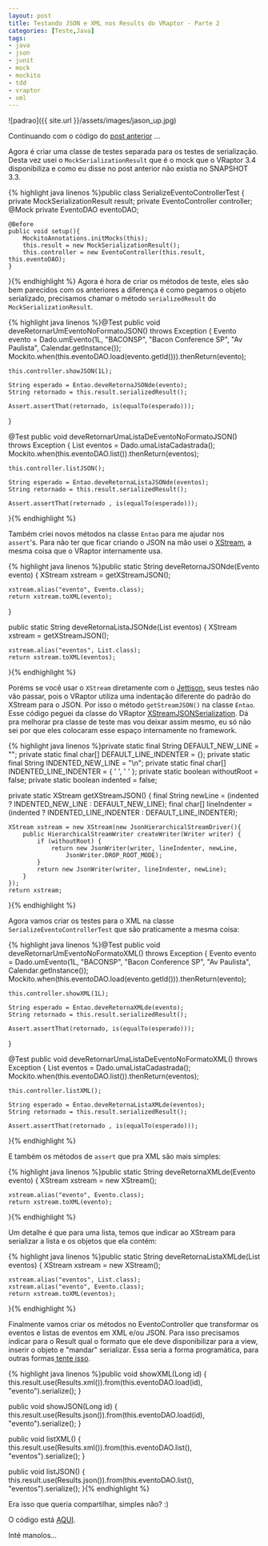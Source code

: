 ```yaml
---
layout: post
title: Testando JSON e XML nos Results do VRaptor - Parte 2
categories: [Teste,Java]
tags:
- java
- json
- junit
- mock
- mockito
- tdd
- vraptor
- xml
---
```


![padrao]({{ site.url }}/assets/images/jason_up.jpg)

Continuando com o código do <a title="Testando JSON e XML nos Results do VRaptor" href="/java/2011/07/15/testando-json-e-xml-nos-results-do-vraptor/" target="_blank">post anterior</a> ...

Agora é criar uma classe de testes separada para os testes de serialização. Desta vez usei o `MockSerializationResult` que é o mock que o VRaptor 3.4 disponibiliza e como eu disse no post anterior não existia no SNAPSHOT 3.3.

{% highlight java linenos %}public class SerializeEventoControllerTest {
	private MockSerializationResult result;
	private EventoController controller;
	@Mock
	private EventoDAO eventoDAO;

	@Before
	public void setup(){
		MockitoAnnotations.initMocks(this);
		this.result = new MockSerializationResult();
		this.controller = new EventoController(this.result, this.eventoDAO);
	}
}{% endhighlight %}
Agora é hora de criar os métodos de teste, eles são bem parecidos com os anteriores a diferença é como pegamos o objeto serializado, precisamos chamar o método `serializedResult` do `MockSerializationResult`.

{% highlight java linenos %}@Test
public void deveRetornarUmEventoNoFormatoJSON() throws Exception {
	Evento evento = Dado.umEvento(1L, "BACONSP", "Bacon Conference SP", "Av Paulista", 
		Calendar.getInstance());
	Mockito.when(this.eventoDAO.load(evento.getId())).thenReturn(evento);

	this.controller.showJSON(1L);

	String esperado = Entao.deveRetornaJSONde(evento);
	String retornado = this.result.serializedResult();

	Assert.assertThat(retornado, is(equalTo(esperado)));
}

@Test
public void deveRetornarUmaListaDeEventoNoFormatoJSON() throws Exception {
	List<Evento> eventos = Dado.umaListaCadastrada();
	Mockito.when(this.eventoDAO.list()).thenReturn(eventos);

	this.controller.listJSON();

	String esperado = Entao.deveRetornaListaJSONde(eventos);
	String retornado = this.result.serializedResult();

	Assert.assertThat(retornado , is(equalTo(esperado)));
}{% endhighlight %}

Também criei novos métodos na classe `Entao` para me ajudar nos `assert`'s. Para não ter que ficar criando o JSON na mão usei o <a href="http://xstream.codehaus.org/" target="_blank">XStream</a>, a mesma coisa que o VRaptor internamente usa.

{% highlight java linenos %}public static String deveRetornaJSONde(Evento evento) {
	XStream xstream = getXStreamJSON();

	xstream.alias("evento", Evento.class);
	return xstream.toXML(evento);
}

public static String deveRetornaListaJSONde(List<Evento> eventos) {
	XStream xstream = getXStreamJSON();

	xstream.alias("eventos", List.class);
	return xstream.toXML(eventos);
}{% endhighlight %}

Poréms se você usar o `XStream` diretamente com o <a href="http://jettison.codehaus.org/" target="_blank">Jettison</a>, seus testes não vão passar, pois o VRaptor utiliza uma indentação diferente do padrão do XStream para o JSON. Por isso o método `getStreamJSON()` na classe `Entao`. Esse código peguei da classe do VRaptor <a href="https://github.com/caelum/vraptor/blob/master/vraptor-core/src/main/java/br/com/caelum/vraptor/serialization/xstream/XStreamJSONSerialization.java" target="_blank">XStreamJSONSerialization</a>. Dá pra melhorar pra classe de teste mas vou deixar assim mesmo, eu só não sei por que eles colocaram esse espaço internamente no framework.

{% highlight java linenos %}private static final String DEFAULT_NEW_LINE = "";
private static final char[] DEFAULT_LINE_INDENTER = {};
private static final String INDENTED_NEW_LINE = "\n";
private static final char[] INDENTED_LINE_INDENTER = { ' ', ' ' };
private static boolean withoutRoot = false;
private static boolean indented = false;

private static XStream getXStreamJSON() {
	final String newLine = (indented ? INDENTED_NEW_LINE : DEFAULT_NEW_LINE);
	final char[] lineIndenter = (indented ? 
		INDENTED_LINE_INDENTER : DEFAULT_LINE_INDENTER);

	XStream xstream = new XStream(new JsonHierarchicalStreamDriver(){
		public HierarchicalStreamWriter createWriter(Writer writer) {
			if (withoutRoot) {
				return new JsonWriter(writer, lineIndenter, newLine, 
					JsonWriter.DROP_ROOT_MODE);
			}
			return new JsonWriter(writer, lineIndenter, newLine);
		}
	});
	return xstream;
}{% endhighlight %}

Agora vamos criar os testes para o XML na classe `SerializeEventoControllerTest` que são praticamente a mesma coisa:

{% highlight java linenos %}@Test
public void deveRetornarUmEventoNoFormatoXML() throws Exception {
	Evento evento = Dado.umEvento(1L, "BACONSP", "Bacon Conference SP", "Av Paulista", 
		Calendar.getInstance());
	Mockito.when(this.eventoDAO.load(evento.getId())).thenReturn(evento);

	this.controller.showXML(1L);

	String esperado = Entao.deveRetornaXMLde(evento);
	String retornado = this.result.serializedResult();

	Assert.assertThat(retornado, is(equalTo(esperado)));
}

@Test
public void deveRetornarUmaListaDeEventoNoFormatoXML() throws Exception {
	List<Evento> eventos = Dado.umaListaCadastrada();
	Mockito.when(this.eventoDAO.list()).thenReturn(eventos);

	this.controller.listXML();

	String esperado = Entao.deveRetornaListaXMLde(eventos);
	String retornado = this.result.serializedResult();

	Assert.assertThat(retornado , is(equalTo(esperado)));
}{% endhighlight %}

E também os métodos de `assert` que pra XML são mais simples:

{% highlight java linenos %}public static String deveRetornaXMLde(Evento evento) {
	XStream xstream = new XStream();

	xstream.alias("evento", Evento.class);
	return xstream.toXML(evento);
}{% endhighlight %}

Um detalhe é que para uma lista, temos que indicar ao XStream para serializar a lista e os objetos que ela contém:

{% highlight java linenos %}public static String deveRetornaListaXMLde(List<Evento> eventos) {
	XStream xstream = new XStream();

	xstream.alias("eventos", List.class);
	xstream.alias("evento", Evento.class);
	return xstream.toXML(eventos);
}{% endhighlight %}

Finalmente vamos criar os métodos no EventoController que transformar os eventos e listas de eventos em XML e/ou JSON. Para isso precisamos indicar para o Result qual o formato que ele deve disponibilizar para a view, inserir o objeto e "mandar" serializar. Essa seria a forma programática, para outras formas<a href="http://vraptor.caelum.com.br/documentacao/view-e-ajax/" target="_blank"> tente isso</a>.

{% highlight java linenos %}public void showXML(Long id) {
	this.result.use(Results.xml()).from(this.eventoDAO.load(id), "evento").serialize();
}

public void showJSON(Long id) {
	this.result.use(Results.json()).from(this.eventoDAO.load(id), "evento").serialize();
}

public void listXML() {
	this.result.use(Results.xml()).from(this.eventoDAO.list(), "eventos").serialize();
}

public void listJSON() {
	this.result.use(Results.json()).from(this.eventoDAO.list(), "eventos").serialize();
}{% endhighlight %}

Era isso que queria compartilhar, simples não? :)

O código está <a href="https://github.com/marcelotozzi/vraptor-result-test" target="_blank">AQUI</a>.

Inté manolos...
